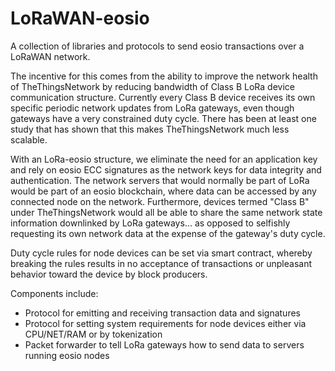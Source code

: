 # LoRaWAN-eosio
A collection of libraries and protocols to send eosio transactions over a LoRaWAN network.

The incentive for this comes from the ability to improve the network health of TheThingsNetwork by reducing bandwidth of Class B LoRa device communication structure. Currently every Class B device receives its own specific periodic network updates from LoRa gateways, even though gateways have a very constrained duty cycle. There has been at least one study that has shown that this makes TheThingsNetwork much less scalable.

With an LoRa-eosio structure, we eliminate the need for an application key and rely on eosio ECC signatures as the network keys for data integrity and authentication. The network servers that would normally be part of LoRa would be part of an eosio blockchain, where data can be accessed by any connected node on the network. Furthermore, devices termed "Class B" under TheThingsNetwork would all be able to share the same network state information downlinked by LoRa gateways... as opposed to selfishly requesting its own network data at the expense of the gateway's duty cycle.

Duty cycle rules for node devices can be set via smart contract, whereby breaking the rules results in no acceptance of transactions or unpleasant behavior toward the device by block producers.

Components include:
- Protocol for emitting and receiving transaction data and signatures
- Protocol for setting system requirements for node devices either via CPU/NET/RAM or by tokenization
- Packet forwarder to tell LoRa gateways how to send data to servers running eosio nodes
